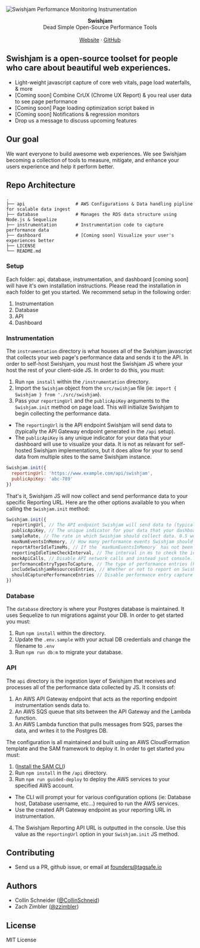 ![Swishjam Performance Monitoring Instrumentation](https://swishjam.com/readme.png)

<div align="center"> <strong>Swishjam</strong></div>
<div align="center">Dead Simple Open-Source Performance Tools</div>
<br />
<div align="center">
<a href="https://swishjam.com">Website</a>
<span> · </span>
<a href="https://github.com/swishjam/swishjam">GitHub</a>
</div>

## Swishjam is a open-source toolset for people who care about beautiful web experiences.
- Light-weight javascript capture of core web vitals, page load waterfalls, & more
- [Coming soon] Combine CrUX (Chrome UX Report) & you real user data to see page performance
- [Coming soon] Page loading optimization script baked in
- [Coming soon] Notifications & regression monitors
- Drop us a message to discuss upcoming features

## Our goal
We want everyone to build awesome web experiences. We see Swishjam becoming a collection of tools to measure, mitigate, and enhance your users experience and help it perform better.

## Repo Architecture 
    .
    ├── api                   # AWS Configurations & Data handling pipline for scalable data ingest
    ├── database              # Manages the RDS data structure using Node.js & Sequelize
    ├── instrumentation       # Instrumentation code to capture performance data
    ├── dashboard             # [Coming soon] Visualize your user's experiences better
    ├── LICENSE
    └── README.md

### Setup 
Each folder: api, database, instrumentation, and dashboard [coming soon] will have it's own installation instructions. Please read the installation in each folder to get you started. We recommend setup in the following order:

1. Instrumentation
2. Database
3. API
3. Dashboard

### Instrumentation
The `instrumentation` directory is what houses all of the Swishjam javascript that collects your web page's performance data and sends it to the API. In order to self-host Swishjam, you must host the Swishjam JS where your host the rest of your client-side JS. In order to do this, you must:

1. Run `npm install` within the `/instrumentation` directory.
2. Import the `Swishjam` object from the `src/swishjam` file (ie: `import { Swishjam } from './src/swishjam`).
3. Pass your `reportingUrl` and the `publicApiKey` arguments to the `Swishjam.init` method on page load. This will initialize Swishjam to begin collecting the performance data. 
- The `reportingUrl` is the API endpoint Swishjam will send data to (typically the API Gateway endpoint generated in the `/api` setup). 
- The `publicApiKey` is any unique indicator for your data that your dashboard will use to visualize your data. It is not as relavant for self-hosted Swishjam implementations, but it does allow for your to send data from multiple sites to the same Swishjam instance.
```js
Swishjam.init({
  reportingUrl: 'https://www.example.com/api/swishjam',
  publicApiKey: 'abc-789'
})
```

That's it, Swishjam JS will now collect and send performance data to your specific Reporting URL. Here are the other options available to you when calling the `Swishjam.init` method:
```js
Swishjam.init({
  reportingUrl, // The API endpoint Swishjam will send data to (typically the API Gateway endpoint generated in the `/api` setup)
  publicApiKey, // The unique indicator for your data that your dashboard will use to visualize your data
  sampleRate, // The rate in which Swishjam should collect data. 0.5 would mean 50% of page views are captured. The default is 1 (100%).
  maxNumEventsInMemory, // How many performance events Swishjam should hold in memory before sending the data to the Swishjam API endponit, flushing the data. The default is 25.
  reportAfterIdleTimeMs, // If the `maxNumEventsInMemory` has not been met, how long in ms to hold onto the data in memory before sending it to the Swishjam API endpoint and flushing the data. The default is 10,000.
  reportingIdleTimeCheckInterval, // The interval in ms to check the idle time reporting, the default is 2,000.
  mockApiCalls, // Disable API network calls and instead just console.log the data, useful for development. Should never be used in prod.
  performanceEntryTypesToCapture, // The type of performance entries (https://developer.mozilla.org/en-US/docs/Web/API/PerformanceEntry/entryType) to capture and report on. The default is: 'navigation', 'paint', 'resource', 'longtask', 'largest-contentful-paint', 'layout-shift'. 
  includeSwishjamResourcesEntries, // Whether or not to report on Swishjam API calls as performance entries. The default is false.
  shouldCapturePerformanceEntries // Disable performance entry capture entirely, and only report Core Web Vital metrics.
})
```

### Database
The `database` directory is where your Postgres database is maintained. It uses Sequelize to run migrations against your DB. In order to get started you must:
1. Run `npm install` within the directory.
2. Update the `.env.sample` with your actual DB credentials and change the filename to `.env`
3. Run `npm run db:m` to migrate your database.

### API
The `api` directory is the ingestion layer of Swishjam that receives and processes all of the performance data collected by JS. It consists of: 
1. An AWS API Gateway endpoint that acts as the reporting endpoint instrumentation sends data to.
2. An AWS SQS queue that sits between the API Gateway and the Lambda function.
3. An AWS Lambda function that pulls messages from SQS, parses the data, and writes it to the Postgres DB.

The configuration is all maintained and built using an AWS CloudFormation template and the SAM framework to deploy it. In order to get started you must:
1. ([Install the SAM CLI](https://docs.aws.amazon.com/serverless-application-model/latest/developerguide/install-sam-cli.html))
2. Run `npm install` in the `/api` directory.
3. Run `npm run guided-deploy` to deploy the AWS services to your specified AWS account. 
- The CLI will prompt your for various configuration options (ie: Database host, Database username, etc...) required to run the AWS services. 
- Use the created API Gateway endpoint as your reporting URL in instrumentation.
4. The Swishjam Reporting API URL is outputted in the console. Use this value as the `reportingUrl` option in your `Swishjam.init` JS method.

## Contributing
- Send us a PR, github issue, or email at founders@tagsafe.io

## Authors
- Collin Schneider ([@CollinSchneid](https://twitter.com/collinschneid))
- Zach Zimbler ([@zzimbler](https://twitter.com/zzimbler))

## License

MIT License

